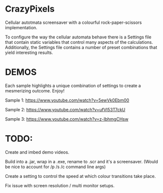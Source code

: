 # CrazyPixels
Cellular autotmata screensaver with a colourful rock-paper-scissors implementation.

To configure the way the cellular automata behave there is a Settings file that contain static variables that control many aspects of the calculations.
Additionally, the Settings file contains a number of preset combinations that yield interesting results.

# DEMOS
Each sample highlights a unique combination of settings to create a mesmerizing outcome. Enjoy!

Sample 1: https://www.youtube.com/watch?v=5ewVk0Ebm00

Sample 2: https://www.youtube.com/watch?v=ufVI53T7ckU

Sample 3: https://www.youtube.com/watch?v=z-IbhmgCHsw

# TODO:

Create and imbed demo videos.

Build into a .jar, wrap in a .exe, rename to .scr and it's a screensaver.
(Would be nice to account for /p /s /c command line args)

Create a setting to control the speed at which colour transitions take place.

Fix issue with screen resolution / multi monitor setups.
